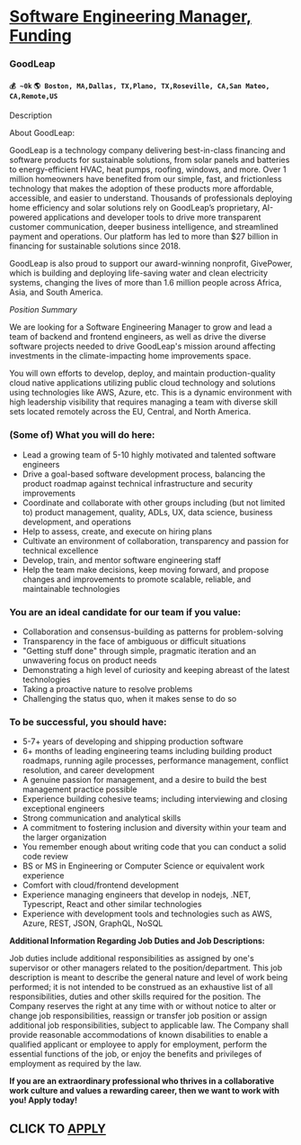 # [Software Engineering Manager, Funding](https://www.remotewlb.com/apply/software-engineering-manager-funding)  
### GoodLeap  
#### `💰 ~0k` `🌎 Boston, MA,Dallas, TX,Plano, TX,Roseville, CA,San Mateo, CA,Remote,US`  

Description

About GoodLeap:

GoodLeap is a technology company delivering best-in-class financing and software products for sustainable solutions, from solar panels and batteries to energy-efficient HVAC, heat pumps, roofing, windows, and more. Over 1 million homeowners have benefited from our simple, fast, and frictionless technology that makes the adoption of these products more affordable, accessible, and easier to understand. Thousands of professionals deploying home efficiency and solar solutions rely on GoodLeap’s proprietary, AI-powered applications and developer tools to drive more transparent customer communication, deeper business intelligence, and streamlined payment and operations. Our platform has led to more than $27 billion in financing for sustainable solutions since 2018.

GoodLeap is also proud to support our award-winning nonprofit, GivePower, which is building and deploying life-saving water and clean electricity systems, changing the lives of more than 1.6 million people across Africa, Asia, and South America.

  

 _Position Summary_

We are looking for a Software Engineering Manager to grow and lead a team of backend and frontend engineers, as well as drive the diverse software projects needed to drive GoodLeap's mission around affecting investments in the climate-impacting home improvements space.

You will own efforts to develop, deploy, and maintain production-quality cloud native applications utilizing public cloud technology and solutions using technologies like AWS, Azure, etc. This is a dynamic environment with high leadership visibility that requires managing a team with diverse skill sets located remotely across the EU, Central, and North America.

### (Some of) What you will do here:

  * Lead a growing team of 5-10 highly motivated and talented software engineers
  * Drive a goal-based software development process, balancing the product roadmap against technical infrastructure and security improvements
  * Coordinate and collaborate with other groups including (but not limited to) product management, quality, ADLs, UX, data science, business development, and operations
  * Help to assess, create, and execute on hiring plans
  * Cultivate an environment of collaboration, transparency and passion for technical excellence
  * Develop, train, and mentor software engineering staff
  * Help the team make decisions, keep moving forward, and propose changes and improvements to promote scalable, reliable, and maintainable technologies

### You are an ideal candidate for our team if you value:

  * Collaboration and consensus-building as patterns for problem-solving
  * Transparency in the face of ambiguous or difficult situations
  * "Getting stuff done" through simple, pragmatic iteration and an unwavering focus on product needs
  * Demonstrating a high level of curiosity and keeping abreast of the latest technologies
  * Taking a proactive nature to resolve problems
  * Challenging the status quo, when it makes sense to do so

### To be successful, you should have:

  * 5-7+ years of developing and shipping production software
  * 6+ months of leading engineering teams including building product roadmaps, running agile processes, performance management, conflict resolution, and career development
  * A genuine passion for management, and a desire to build the best management practice possible
  * Experience building cohesive teams; including interviewing and closing exceptional engineers
  * Strong communication and analytical skills
  * A commitment to fostering inclusion and diversity within your team and the larger organization
  * You remember enough about writing code that you can conduct a solid code review
  * BS or MS in Engineering or Computer Science or equivalent work experience
  * Comfort with cloud/frontend development
  * Experience managing engineers that develop in nodejs, .NET, Typescript, React and other similar technologies
  * Experience with development tools and technologies such as AWS, Azure, REST, JSON, GraphQL, NoSQL

  

  

 **Additional Information Regarding Job Duties and Job Descriptions:**

  

Job duties include additional responsibilities as assigned by one's supervisor or other managers related to the position/department. This job description is meant to describe the general nature and level of work being performed; it is not intended to be construed as an exhaustive list of all responsibilities, duties and other skills required for the position. The Company reserves the right at any time with or without notice to alter or change job responsibilities, reassign or transfer job position or assign additional job responsibilities, subject to applicable law. The Company shall provide reasonable accommodations of known disabilities to enable a qualified applicant or employee to apply for employment, perform the essential functions of the job, or enjoy the benefits and privileges of employment as required by the law.

  

 **If you are an extraordinary professional who thrives in a collaborative work culture and values a rewarding career, then we want to work with you! Apply today!**

  
## CLICK TO [APPLY](https://www.remotewlb.com/apply/software-engineering-manager-funding)

